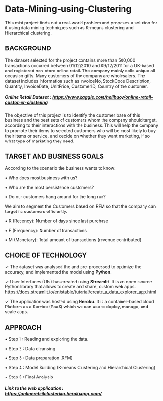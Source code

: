 # Data-Mining-using-Clustering
This mini project finds out a real-world problem and proposes a solution for it using  data mining techniques such as K-means clustering and Hierarchical clustering.


## BACKGROUND

  The dataset selected for the project contains more than 500,000 transactions occurred between 01/12/2010 and 09/12/2011 for a UK-based and registered non-store online retail. The company mainly sells unique all-occasion gifts. Many customers of the company are wholesalers. The dataset includes information such as InvoiceNo, StockCode Description, Quantity, InvoiceDate, UnitPrice, CustomerID, Country of the customer.
##### Online Retail Dataset : https://www.kaggle.com/hellbuoy/online-retail-customer-clustering

  The objective of this project is to identify the customer base of this business and the best sets of customers whom the company should target, according to their interactions with the business. This will help the company to promote their items to selected customers who will be most likely to buy their items or service, and decide on whether they want marketing, if so what type of marketing they need.

## TARGET AND BUSINESS GOALS

According to the scenario the business wants to know:

• Who does most business with us?

• Who are the most persistence customers?

• Do our customers hang around for the long run?

We aim to segment the Customers based on RFM so that the company can target its customers efficiently.

• R (Recency): Number of days since last purchase 

• F (Frequency): Number of transactions 

• M (Monetary): Total amount of transactions (revenue contributed)


## CHOICE OF TECHNOLOGY

✓ The dataset was analysed the and pre-processed to optimize the accuracy, and 
implemented the model using <b>Python</b>.

✓ User Interfaces (UIs) has created using <b>Streamlit</b>. It is an open-source Python library 
that allows to create and share, custom web apps.
https://docs.streamlit.io/en/stable/tutorial/create_a_data_explorer_app.html

✓ The application was hosted using <b>Heroku</b>. It is a container-based cloud Platform as a 
Service (PaaS) which we can use to deploy, manage, and scale apps.

## APPROACH

• Step 1 : Reading and exploring the data.

• Step 2 : Data cleansing

• Step 3 : Data preparation (RFM)

• Step 4 : Model Building (K-means Clustering and Hierarchical Clustering)

• Step 5 : Final Analysis


##### Link to the web application : https://onlineretailclustering.herokuapp.com/
